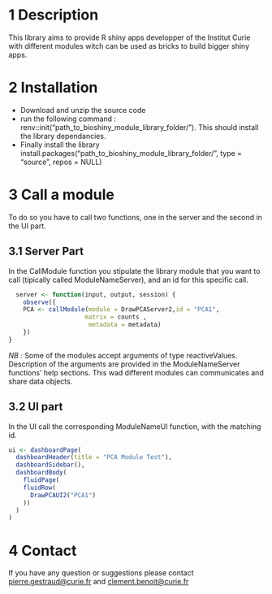 1 Description
=============

This library aims to provide R shiny apps developper of the Institut
Curie with different modules witch can be used as bricks to build bigger
shiny apps.

2 Installation
==============

-   Download and unzip the source code
-   run the following command :
    renv::init(“path\_to\_bioshiny\_module\_library\_folder/”). This
    should install the library dependancies.
-   Finally install the library
    install.packages(“path\_to\_bioshiny\_module\_library\_folder/”,
    type = “source”, repos = NULL)

3 Call a module
===============

To do so you have to call two functions, one in the server and the
second in the UI part.

3.1 Server Part
---------------

In the CallModule function you stipulate the library module that you
want to call (tipically called ModuleNameServer), and an id for this
specific call.

``` r
  server <- function(input, output, session) {
    observe({
    PCA <- callModule(module = DrawPCAServer2,id = "PCA1",
                     matrix = counts ,
                      metadata = metadata)
    })
}
```

*NB :* Some of the modules accept arguments of type reactiveValues.
Description of the arguments are provided in the ModuleNameServer
functions’ help sections. This wad different modules can communicates
and share data objects.

3.2 UI part
-----------

In the UI call the corresponding ModuleNameUI function, with the
matching id.

``` r
ui <- dashboardPage(
  dashboardHeader(title = "PCA Module Test"),
  dashboardSidebar(),
  dashboardBody(
    fluidPage(
    fluidRow(
      DrawPCAUI2("PCA1")
    ))
  )
)
```

4 Contact
=========

If you have any question or suggestions please contact
<pierre.gestraud@curie.fr> and <clement.benoit@curie.fr>
